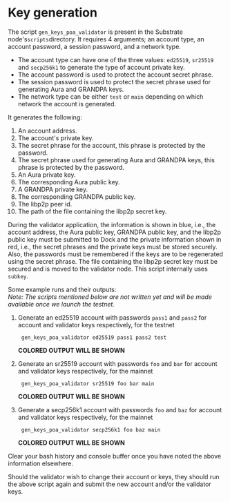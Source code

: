 # Key generation

The script `gen_keys_poa_validator` is present in the Substrate node's`scripts`directory. It requires 4 arguments; an account type, an account password, a session password, and a network type.

* The account type can have one of the three values: `ed25519`, `sr25519` and `secp256k1` to generate the type of account private key.
* The account password is used to protect the account secret phrase.
* The session password is used to protect the secret phrase used for generating Aura and GRANDPA keys.
* The network type can be either `test` or `main` depending on which network the account is generated.

It generates the following:

1. An account address.
2. The account's private key.
3. The secret phrase for the account, this phrase is protected by the password.
4. The secret phrase used for generating Aura and GRANDPA keys, this phrase is protected by the password.
5. An Aura private key.
6. The corresponding Aura public key.
7. A GRANDPA private key.
8. The corresponding GRANDPA public key.
9. The libp2p peer id.
10. The path of the file containing the libp2p secret key.

During the validator application, the information is shown in blue, i.e., the account address, the Aura public key, GRANDPA public key, and the libp2p public key must be submitted to Dock and the private information shown in red, i.e., the secret phrases and the private keys must be stored securely. Also, the passwords must be remembered if the keys are to be regenerated using the secret phrase. The file containing the libp2p secret key must be secured and is moved to the validator node. This script internally uses `subkey`.

Some example runs and their outputs:  
_Note: The scripts mentioned below are not written yet and will be made available once we launch the testnet._

1. Generate an ed25519 account with passwords `pass1` and `pass2` for account and validator keys respectively, for the testnet

   ```text
    gen_keys_poa_validator ed25519 pass1 pass2 test
   ```

   **COLORED OUTPUT WILL BE SHOWN**  

2. Generate an sr25519 account with passwords `foo` and `bar` for account and validator keys respectively, for the mainnet

   ```text
    gen_keys_poa_validator sr25519 foo bar main
   ```

   **COLORED OUTPUT WILL BE SHOWN**

3. Generate a secp256k1 account with passwords `foo` and `baz` for account and validator keys respectively, for the mainnet

   ```text
    gen_keys_poa_validator secp256k1 foo baz main
   ```

   **COLORED OUTPUT WILL BE SHOWN**

Clear your bash history and console buffer once you have noted the above information elsewhere.

Should the validator wish to change their account or keys, they should run the above script again and submit the new account and/or the validator keys.

